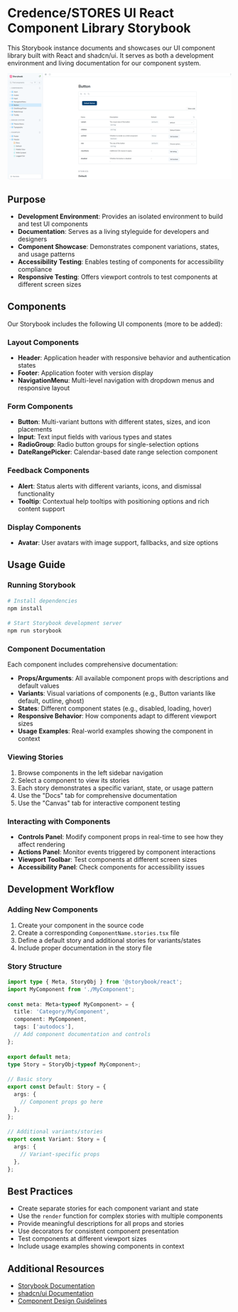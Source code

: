# Credence/STORES UI React Component Library Storybook

This Storybook instance documents and showcases our UI component library built with React and shadcn/ui. It serves as both a development environment and living documentation for our component system.

![alt text](image.png)

## Purpose

- **Development Environment**: Provides an isolated environment to build and test UI components
- **Documentation**: Serves as a living styleguide for developers and designers
- **Component Showcase**: Demonstrates component variations, states, and usage patterns
- **Accessibility Testing**: Enables testing of components for accessibility compliance
- **Responsive Testing**: Offers viewport controls to test components at different screen sizes

## Components

Our Storybook includes the following UI components (more to be added):

### Layout Components
- **Header**: Application header with responsive behavior and authentication states
- **Footer**: Application footer with version display
- **NavigationMenu**: Multi-level navigation with dropdown menus and responsive layout

### Form Components
- **Button**: Multi-variant buttons with different states, sizes, and icon placements
- **Input**: Text input fields with various types and states
- **RadioGroup**: Radio button groups for single-selection options
- **DateRangePicker**: Calendar-based date range selection component

### Feedback Components
- **Alert**: Status alerts with different variants, icons, and dismissal functionality
- **Tooltip**: Contextual help tooltips with positioning options and rich content support

### Display Components
- **Avatar**: User avatars with image support, fallbacks, and size options

## Usage Guide

### Running Storybook

```bash
# Install dependencies
npm install

# Start Storybook development server
npm run storybook
```

### Component Documentation

Each component includes comprehensive documentation:

- **Props/Arguments**: All available component props with descriptions and default values
- **Variants**: Visual variations of components (e.g., Button variants like default, outline, ghost)
- **States**: Different component states (e.g., disabled, loading, hover)
- **Responsive Behavior**: How components adapt to different viewport sizes
- **Usage Examples**: Real-world examples showing the component in context

### Viewing Stories

1. Browse components in the left sidebar navigation
2. Select a component to view its stories
3. Each story demonstrates a specific variant, state, or usage pattern
4. Use the "Docs" tab for comprehensive documentation
5. Use the "Canvas" tab for interactive component testing

### Interacting with Components

- **Controls Panel**: Modify component props in real-time to see how they affect rendering
- **Actions Panel**: Monitor events triggered by component interactions
- **Viewport Toolbar**: Test components at different screen sizes
- **Accessibility Panel**: Check components for accessibility issues

## Development Workflow

### Adding New Components

1. Create your component in the source code
2. Create a corresponding `ComponentName.stories.tsx` file
3. Define a default story and additional stories for variants/states
4. Include proper documentation in the story file

### Story Structure

```typescript
import type { Meta, StoryObj } from '@storybook/react';
import MyComponent from './MyComponent';

const meta: Meta<typeof MyComponent> = {
  title: 'Category/MyComponent',
  component: MyComponent,
  tags: ['autodocs'],
  // Add component documentation and controls
};

export default meta;
type Story = StoryObj<typeof MyComponent>;

// Basic story
export const Default: Story = {
  args: {
    // Component props go here
  },
};

// Additional variants/stories
export const Variant: Story = {
  args: {
    // Variant-specific props
  },
};
```

## Best Practices

- Create separate stories for each component variant and state
- Use the `render` function for complex stories with multiple components
- Provide meaningful descriptions for all props and stories
- Use decorators for consistent component presentation
- Test components at different viewport sizes
- Include usage examples showing components in context

## Additional Resources

- [Storybook Documentation](https://storybook.js.org/docs/react/get-started/introduction)
- [shadcn/ui Documentation](https://ui.shadcn.com)
- [Component Design Guidelines](link-to-your-design-guidelines)